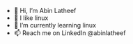 - 👋 Hi, I’m Abin Latheef
- 👀 I like linux
- 🌱 I’m currently learning linux
- 📫 Reach me on LinkedIn @abinlatheef
<!---
abinlatheef/abinlatheef is a ✨ special ✨ repository because its `README.md` (this file) appears on your GitHub profile.
You can click the Preview link to take a look at your changes.
--->
